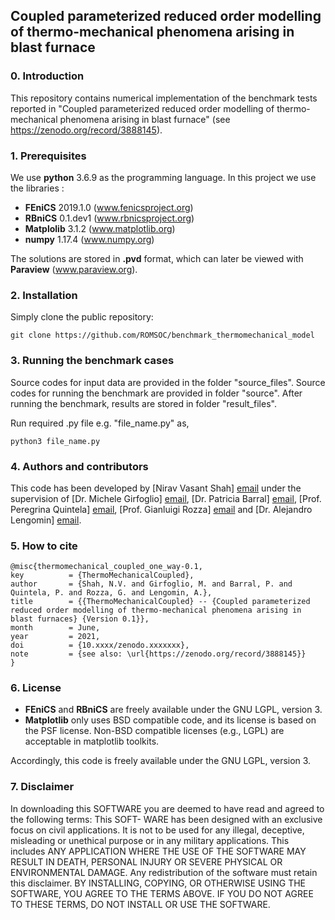 ## Coupled parameterized reduced order modelling of thermo-mechanical phenomena arising in blast furnace ##

### 0. Introduction

This repository contains numerical implementation of the benchmark tests reported in "Coupled parameterized reduced order modelling of thermo-mechanical phenomena arising in blast furnace" (see https://zenodo.org/record/3888145). 

### 1. Prerequisites

We use **python** 3.6.9 as the programming language. In this project we use the libraries :
* **FEniCS** 2019.1.0 (www.fenicsproject.org)
* **RBniCS** 0.1.dev1 (www.rbnicsproject.org)
* **Matplolib** 3.1.2 (www.matplotlib.org)
* **numpy** 1.17.4 (www.numpy.org)

The solutions are stored in **.pvd** format, which can later be viewed with **Paraview** (www.paraview.org).

### 2. Installation

Simply clone the public repository:

```
git clone https://github.com/ROMSOC/benchmark_thermomechanical_model
```

### 3. Running the benchmark cases

Source codes for input data are provided in the folder "source_files". Source codes for running the benchmark are provided in folder "source". After running the benchmark, results are stored in folder "result_files".

Run required .py file e.g. "file_name.py" as,
```
python3 file_name.py
```

### 4. Authors and contributors

This code has been developed by [Nirav Vasant Shah] [email](mailto:shah.nirav@sissa.it) under the supervision of [Dr. Michele Girfoglio] [email](mailto:michele.girfoglio@sissa.it), [Dr. Patricia Barral] [email](mailto:patricia.barral@usc.es), [Prof. Peregrina Quintela] [email](mailto:peregrina.quintela@itmati.com), [Prof. Gianluigi Rozza] [email](mailto:gianluigi.rozza@sissa.it) and [Dr. Alejandro Lengomin] [email](mailto:alejandro.lengomin@arcelormittal.com).

### 5. How to cite

	@misc{thermomechanical_coupled_one_way-0.1,
	key          = {ThermoMechanicalCoupled},
	author       = {Shah, N.V. and Girfoglio, M. and Barral, P. and Quintela, P. and Rozza, G. and Lengomin, A.},
	title        = {{ThermoMechanicalCoupled} -- {Coupled parameterized reduced order modelling of thermo-mechanical phenomena arising in blast furnaces} {Version 0.1}},
	month        = June,
	year         = 2021,
	doi          = {10.xxxx/zenodo.xxxxxxx},
	note         = {see also: \url{https://zenodo.org/record/3888145}}
	}

### 6. License

* **FEniCS** and **RBniCS** are freely available under the GNU LGPL, version 3.
* **Matplotlib** only uses BSD compatible code, and its license is based on the PSF license. Non-BSD compatible licenses (e.g., LGPL) are acceptable in matplotlib toolkits.

Accordingly, this code is freely available under the GNU LGPL, version 3.

### 7. Disclaimer
In downloading this SOFTWARE you are deemed to have read and agreed to the following terms: This SOFT- WARE has been designed with an exclusive focus on civil applications. It is not to be used for any illegal, deceptive, misleading or unethical purpose or in any military applications. This includes ANY APPLICATION WHERE THE USE OF THE SOFTWARE MAY RESULT IN DEATH, PERSONAL INJURY OR SEVERE PHYSICAL OR ENVIRONMENTAL DAMAGE. Any redistribution of the software must retain this disclaimer. BY INSTALLING, COPYING, OR OTHERWISE USING THE SOFTWARE, YOU AGREE TO THE TERMS ABOVE. IF YOU DO NOT AGREE TO THESE TERMS, DO NOT INSTALL OR USE THE SOFTWARE.
